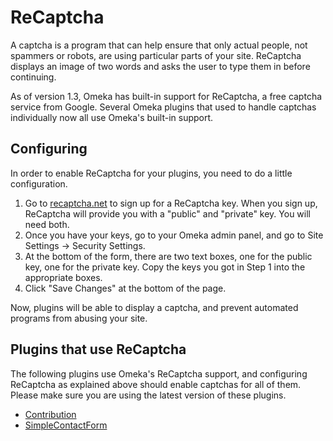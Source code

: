 ReCaptcha
=========

A captcha is a program that can help ensure that only actual people, not spammers or robots, are using particular parts of your site. ReCaptcha
displays an image of two words and asks the user to type them in before
continuing.

As of version 1.3, Omeka has built-in support for ReCaptcha, a free
captcha service from Google. Several Omeka plugins that used to handle
captchas individually now all use Omeka's built-in support.

<span id="Configuring" class="mw-headline"> Configuring </span>
---------------------------------------------------------------

In order to enable ReCaptcha for your plugins, you need to do a little configuration.

1.  Go to [recaptcha.net](http://recaptcha.net) to sign up for a
 ReCaptcha key. When you sign up, ReCaptcha will provide you with a  "public" and "private" key. You will need both.
2.  Once you have your keys, go to your Omeka admin panel, and go to Site Settings → Security Settings.
3.  At the bottom of the form, there are two text boxes, one for the public key, one for the private key. Copy the keys you got in Step 1 into the appropriate boxes.
4.  Click "Save Changes" at the bottom of the page.

Now, plugins will be able to display a captcha, and prevent automated programs from abusing your site.

Plugins that use ReCaptcha
---------------------------------------------------------------

The following plugins use Omeka's ReCaptcha support, and configuring ReCaptcha as explained above should enable captchas for all of them. Please make sure you are using the latest version of these plugins.

-   [Contribution](http://omeka.org/codex/Plugins/Contribution "Plugins/Contribution")
-   [SimpleContactForm](http://omeka.org/codex/Plugins/SimpleContactForm "Plugins/SimpleContactForm")


